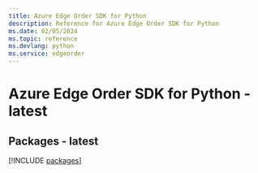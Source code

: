 ```yaml
---
title: Azure Edge Order SDK for Python
description: Reference for Azure Edge Order SDK for Python
ms.date: 02/05/2024
ms.topic: reference
ms.devlang: python
ms.service: edgeorder
---
```

# Azure Edge Order SDK for Python - latest
## Packages - latest
[!INCLUDE [packages](edge-order-index.md)]